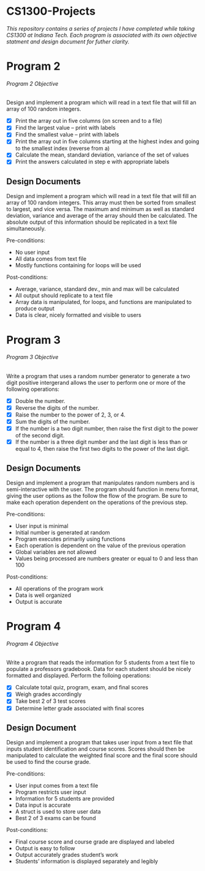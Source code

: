 # CS1300-Projects

###### This repository contains a series of projects I have completed while taking CS1300 at Indiana Tech. Each program is associated with its own objective statment and design document for futher clarity.

# Program 2

###### Program 2 Objective
Design and implement a program which will read in a text file that will fill an array of 100 random integers.

- [x] Print the array out in five columns (on screen and to a file)
- [x] Find the largest value – print with labels
- [x] Find the smallest value – print with labels
- [x] Print the array out in five columns starting at the highest index and going to the smallest index (reverse from a)
- [x] Calculate the mean, standard deviation, variance of the set of values
- [x] Print the answers calculated in step e with appropriate labels

## Design Documents
Design and implement a program which will read in a text file that will fill an array of 100 random integers. This array must then be sorted from smallest to largest, and vice versa. The maximum and minimum as well as standard deviation, variance and average of the array should then be calculated. The absolute output of this information should be replicated in a text file simultaneously.

Pre-conditions:
- No user input
- All data comes from text file
- Mostly functions containing for loops will be used

Post-conditions:
- Average, variance, standard dev., min and max will be calculated
- All output should replicate to a text file
- Array data is manipulated, for loops, and functions are manipulated to produce output
- Data is clear, nicely formatted and visible to users

# Program 3

###### Program 3 Objective

Write a program that uses a random number generator to generate a two digit positive intergerand allows the user to perform one or more of the following operations:

- [x] Double the number.
- [x] Reverse the digits of the number.
- [x] Raise the number to the power of 2, 3, or 4.
- [x] Sum the digits of the number.
- [x] If the number is a two digit number, then raise the first digit to the power of the second digit.
- [x] If the number is a three digit number and the last digit is less than or equal to 4, then raise the first two digits to the power of the last digit.

## Design Documents
Design and implement a program that manipulates random numbers and is semi-interactive with the user. The program should function in menu format, giving the user options as the follow the flow of the program. Be sure to make each operation dependent on the operations of the previous step.

Pre-conditions:
- User input is minimal
- Initial number is generated at random
- Program executes primarily using functions
- Each operation is dependent on the value of the previous operation
- Global variables are not allowed
- Values being processed are numbers greater or equal to 0 and less than 100

Post-conditions:
- All operations of the program work
- Data is well organized
- Output is accurate

# Program 4

###### Program 4 Objective

Write a program that reads the information for 5 students from a text file to populate a professors gradebook. Data for each student should be nicely formatted and displayed. Perform the folloing operations:
- [x] Calculate total quiz, program, exam, and final scores
- [x] Weigh grades accordingly
- [x] Take best 2 of 3 test scores
- [x] Determine letter grade associated with final scores

## Design Document
Design and implement a program that takes user input from a text file that inputs student identification and course scores. Scores should then be manipulated to calculate the weighted final score and the final score should be used to find the course grade.


Pre-conditions:
- User input comes from a text file
- Program restricts user input
- Information for 5 students are provided
- Data input is accurate
- A struct is used to store user data
- Best 2 of 3 exams can be found 

Post-conditions:
- Final course score and course grade are displayed and labeled
- Output is easy to follow
- Output accurately grades student’s work
- Students’ information is displayed separately and legibly


